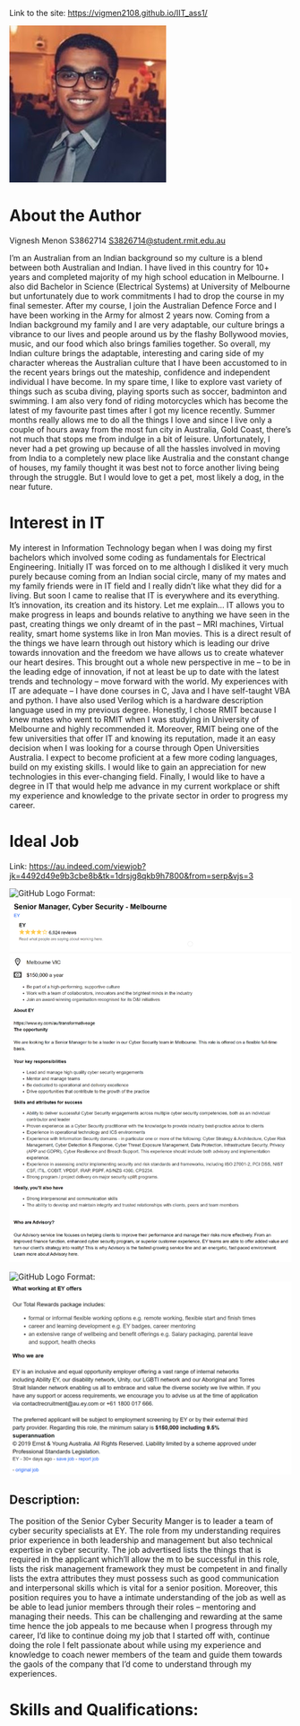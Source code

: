 Link to the site: https://vigmen2108.github.io/IIT_ass1/


![Alt Text](DP.jpg) 

# About the Author
Vignesh Menon
S3862714
S3826714@student.rmit.edu.au

I’m an Australian from an Indian background so my culture is a blend between both Australian and Indian. I have lived in this country for 10+ years and completed majority of my high school education in Melbourne. I also did Bachelor in Science (Electrical Systems) at University of Melbourne but unfortunately due to work commitments I had to drop the course in my final semester. After my course, I join the Australian Defence Force and I have been working in the Army for almost 2 years now.
Coming from a Indian background my family and I are very adaptable, our culture brings a vibrance to our lives and people around us by the flashy Bollywood movies, music, and our food which also brings families together. So overall, my Indian culture brings the adaptable, interesting and caring side of my character whereas the Australian culture that I have been accustomed to in the recent years brings out the mateship, confidence and independent individual I have become.
In my spare time, I like to explore vast variety of things such as scuba diving, playing sports such as soccer, badminton and swimming. I am also very fond of riding motorcycles which has become the latest of my favourite past times after I got my licence recently. Summer months really allows me to do all the things I love and since I live only a couple of hours away from the most fun city in Australia, Gold Coast, there’s  not much that stops me from indulge in a bit of leisure. Unfortunately, I never had a pet growing up because of all the hassles involved in moving from India to a completely new place like Australia and the constant change of houses, my family thought it was best not to force another living being through the struggle. But I would love to get a pet, most likely a dog, in the near future.

# Interest in IT
My interest in Information Technology began when I was doing my first bachelors which involved some coding as fundamentals for Electrical Engineering. Initially IT was forced on to me although I disliked it very much purely because coming from an Indian social circle, many of my mates and my family friends were in IT field and I really didn’t like what they did for a living. But soon I came to realise that IT is everywhere and its everything. It’s innovation, its creation and its history. Let me explain… IT allows you to make progress in leaps and bounds relative to anything we have seen in the past, creating things we only dreamt of in the past – MRI machines, Virtual reality, smart home systems like in Iron Man movies. This is a direct result of the things we have learn through out history which is leading our drive towards innovation and the freedom we have allows us to create whatever our heart desires. This brought out a whole new perspective in me – to be in the leading edge of innovation, if not at least be up to date with the latest trends and technology – move forward with the world. My experiences with IT are adequate – I have done courses in C, Java and I have self-taught VBA and python. I have also used Verilog which is a hardware description language used in my previous degree.
Honestly, I chose RMIT because I knew mates who went to RMIT when I was studying in University of Melbourne and highly recommended it. Moreover, RMIT being one of the few universities that offer IT and knowing its reputation, made it an easy decision when I was looking for a course through Open Universities Australia.
I expect to become proficient at a few more coding languages, build on my existing skills. I would like to gain an appreciation for new technologies in this ever-changing field. Finally, I would like to have a degree in IT that would help me advance in my current workplace or shift my experience and knowledge to the private sector in order to progress my career.

# Ideal Job
Link: https://au.indeed.com/viewjob?jk=4492d49e9b3cbe8b&tk=1drsjg8qkb9h7800&from=serp&vjs=3

![GitHub Logo](/images/Job1.png)
Format: ![Alt Text](Job1.png) 

![GitHub Logo](/images/Job2.png)
Format: ![Alt Text](Job2.png) 
 
## Description:
The position of the Senior Cyber Security Manger is to leader a team of cyber security specialists at EY. The role from my understanding requires prior experience in both leadership and management but also technical expertise in cyber security. The job advertised lists the things that is required in the applicant which’ll allow the m to be successful in this role, lists the risk management framework they must be competent in and finally lists the extra attributes they must possess such as good communication and interpersonal skills which is vital for a senior position. Moreover, this position requires you to have a intimate understanding of the job as well as be able to lead junior members through their roles – mentoring and managing their needs. This can be challenging and rewarding at the same time hence the job appeals to me because when I progress through my career, I’d like to continue doing my job that I started off with, continue doing the role I felt passionate about while using my experience and knowledge to coach newer members of the team and guide them towards the gaols of the company that I’d come to understand through my experiences.

# Skills and Qualifications:

